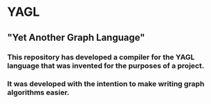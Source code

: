 # YAGL
## "Yet Another Graph Language"

### This repository has developed a compiler for the YAGL language that was invented for the purposes of a project.
### It was developed with the intention to make writing graph algorithms easier. 
